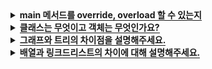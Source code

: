 <details>
  <summary><span style="border-bottom:0.05em solid"><strong>main 메서드를 override, overload 할 수 있는지</strong></span></summary>

  <hr>

main 메서드는 **override 할 수 없고, overload 할 수 있습니다.**

**main 메서드는 static으로 선언되며**, **static** 메서드는 **컴파일** 시에 어떤 메서드를 실행할지 결정됩니다.
**overriding** 메서드는 **런타임** 시에 어떤 메소드를 실행할지 객체 타입에 따라 결정되기 때문에 override 할 수 없습니다.
**overloading** 메서드는 **컴파일** 시에 어떤 메소드를 실행할지 결정되기 때문에 overload 할 수 있습니다.

static이 아닌 메서드를 static 메서드로 오버라이드 할 수 없습니다. 마찬가지로 컴파일 에러가 발생하게 됩니다.

  <details>
  <summary><span style="border-bottom:0.05em solid"><strong>Static으로 선언되었다면?</strong></span></summary>

객체는 Heap 영역에 할당되고, 객체 변수는 stack에 올라가 주소값을 가지고 있습니다.
하지만 static은 class 영역에 할당되기 때문에 가비지 컬렉터가 관여할 수 없습니다.
자세한 내용은 [JVM의 메모리 구조](https://codedragon.tistory.com/5297)를 참조하시기 바랍니다.

  </details>

  <hr>
</details>
<!-- 클래스는 무엇이고 객체는 무엇인가요? -->
<details>
  <summary><span style="border-bottom:0.05em solid"><strong>클래스는 무엇이고 객체는 무엇인가요?</strong></span></summary>

  <hr>
  클래스는 객체지향 프로그래밍의 핵심 개념 중 하나로, 객체를 생성하기 위한 템플릿이며, 객체의 상태를 나타내는 필드와 객체의 행동을 나타내는 메소드로 구성되어있습니다.
  
  객체는 클래스에서 정의한 것을 토대로 메모리에 할당된 실체를 말하며, 수명주기동안 상태(필드)와 동작(메서드)를 가지고 다른 객체와 상호작용할 수 있습니다.
  <br></br>
  <details>
  <summary><span style="border-bottom:0.05em solid"><strong>클래스와 객체의 메모리</strong></span></summary>

객체는 클래스의 인스턴스로 메모리의 공간을 차지하여 필드에 상태를 저장하고 메서드로 동작을 표현합니다.

추가적으로 생성된 인스턴스들은 가비지 컬렉터에 의해 수집됩니다.
클래스는 인스턴스를 생성하기 전까지 파일 형태로 저장공간에 저장될 뿐 메모리의 힙 영역을 소모하지 않습니다.

  </details>

  <hr>
</details>

<!-- 그래프와 트리의 차이점을 설명해주세요. -->
<details>
  <summary><span style="border-bottom:0.05em solid"><strong>그래프와 트리의 차이점을 설명해주세요.</strong></span></summary>

  <hr>
그래프는 노드와 노드 간을 연결하는 간선으로 구성된 자료구조이고, 트리는 그래프 중에서 방향성을 가지고, 비순환 구조로 되어있는 그래프를 트리라고 정의합니다.
<br></br>
트리는 상하 구조(부모-자식 관계)가 명확하고 싸이클(순환)이 일어나지 않는 그래프를 뜻하기 때문에
  트리는 그래프이지만, 그래프는 트리가 될 수 없습니다.
<br></br>
그래프가 개체 간의 '관계'를 표현했다면, 트리는 개체를 '계층'구조로 표현합니다.
<br></br>
<img src = "./images/graphandtree.png">

  <hr>
</details>
<details>
  <summary><span style="border-bottom:0.05em solid"><strong>배열과 링크드리스트의 차이에 대해 설명해주세요.</strong></span></summary>
  <hr>
  
  배열은 선언될 때 크기가 특정(정적 메모리 할당)되기 때문에 메모리 공간 내에 연속적으로 존재하지만,
  연결리스트는 크기가 가변적(동적 메모리 할당)이기 때문에 메모리 상에서 연속적이지 않고 요소의 앞뒤 요소를 가리키는 포인터를 사용합니다.
  배열은 특정 위치(Index)의 요소를 조회하는데 유리하고,
  연결리스트는 앞 뒤에 요소를 추가하거나 삭제하는데 유리합니다.
  배열은 메모리의 Stack 영역, 연결리스트는 Heap 영역에 할당됩니다.

 <hr>
 </details>

